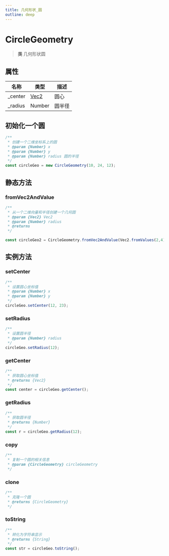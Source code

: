 ```yaml
---
title: 几何形状_圆
outline: deep
---
```


# CircleGeometry

> **类** 几何形状圆

## 属性

|名称|类型|描述|
| - | - | - |
| \_center | [Vec2](https://jsextends.github.io/matrixjsDoc/api/vec2.html) | 圆心|
| \_radius | Number | 圆半径|

## 初始化一个圆

```js
/**
 * 创建一个二维坐标系上的圆
 * @param {Number} x
 * @param {Number} y
 * @param {Number} radius 圆的半径
 */
const circleGeo = new CircleGeometry(10, 24, 12);
```

## 静态方法

### fromVec2AndValue

```js
/**
 * 从一个二维向量和半径创建一个几何圆
 * @param {Vec2} Vec2 
 * @param {Number} radius 
 * @returns 
 */

const circleGeo2 = CircleGeometry.fromVec2AndValue(Vec2.fromValues(2,4), 12);
```

## 实例方法

### setCenter

```js
/**
 * 设置圆心坐标值
 * @param {Number} x
 * @param {Number} y
 */
circleGeo.setCenter(12, 23);
```

### setRadius

```js
/**
 * 设置圆半径
 * @param {Number} radius
 */
circleGeo.setRadius(12);
```

### getCenter

```js
/**
 * 获取圆心坐标值
 * @returns {Vec2} 
 */
const center = circleGeo.getCenter();
```

### getRadius

```js
/**
 * 获取圆半径
 * @returns {Number} 
 */
const r = circleGeo.getRadius(12);
```

### copy

```js
/**
 * 复制一个圆的相关信息
 * @param {CircleGeometry} circleGeometry
 */
```

### clone

```js
/**
 * 克隆一个圆
 * @returns {CircleGeometry}
 */
```

### toString

```js
/**
 * 转化为字符串显示
 * @returns {String}
 */
const str = circleGeo.toString();
```
